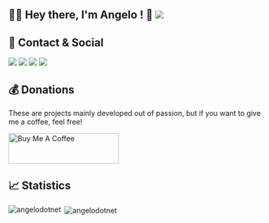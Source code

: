 ## 👨‍💻 Hey there, I'm Angelo ! 👋 ![](https://img.shields.io/badge/Intel%20Core_i5_12th-0071C5?logo=intel&logoColor=white&style=for-the-badge)

## 📱 Contact & Social
[![](https://img.shields.io/badge/Instagram-E4405F?logo=instagram&logoColor=white&style=for-the-badge)](https://instagram.com/angeloit87)
[![](https://img.shields.io/badge/Telegram-2CA5E0?logo=telegram&logoColor=white&style=for-the-badge)](https://t.me/angeloit87)
[![](https://img.shields.io/badge/website-000000?logo=About.me&logoColor=white&style=for-the-badge)](https://about.me/AngeloPirola)
[![](https://img.shields.io/badge/Twitter-1DA1F2?logo=twitter&logoColor=white&style=for-the-badge)](https://twitter.com/angeloit87)

## :moneybag: Donations
These are projects mainly developed out of passion, but if you want to give me a coffee, feel free!

<a href="https://www.buymeacoffee.com/angelodotnet" target="_blank"><img src="https://cdn.buymeacoffee.com/buttons/v2/default-blue.png" alt="Buy Me A Coffee" style="height: 60px !important;width: 217px !important;font_family=Comic" ></a>

## :chart_with_upwards_trend: Statistics
<!--
[![GitHub Streak](https://streak-stats.demolab.com?user=angelodotnet&locale=it&date_format=j%2Fn%5B%2FY%5D)](https://git.io/streak-stats)
-->
<p><img align="left" src="https://github-readme-stats.vercel.app/api/top-langs?username=angelodotnet&show_icons=true&locale=en&layout=compact" alt="angelodotnet" /></p>
<p>&nbsp;<img align="center" src="https://github-readme-stats.vercel.app/api?username=angelodotnet&show_icons=true&locale=en" alt="angelodotnet" /></p>

<!--
## :trophy: Trophies
![](https://github-profile-trophy.vercel.app/?username=angelodotnet&theme=default)

## Hacktoberfest Badges
[![An image of @angeloit87's Holopin badges, which is a link to view their full Holopin profile](https://holopin.me/angeloit87)](https://holopin.io/@angeloit87#badges)
-->
